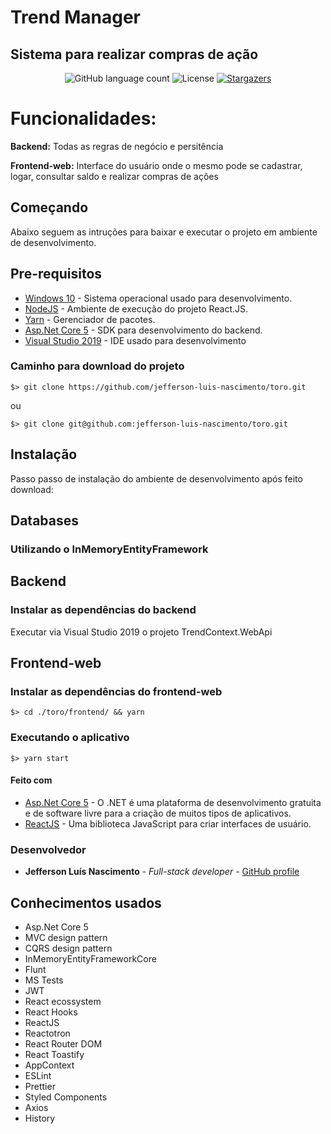 # Trend Manager

## Sistema para realizar compras de ação

<p align="center">
  <img alt="GitHub language count" src="https://img.shields.io/github/languages/count/jefferson-luis-nascimento/toro?color=%2304D361">

  <img alt="License" src="https://img.shields.io/badge/license-MIT-%2304D361">

  <a href="https://github.com/jefferson-luis-nascimento/toro/stargazers">
    <img alt="Stargazers" src="https://img.shields.io/github/stars/jefferson-luis-nascimento/toro?style=social">
  </a>
</p>

# Funcionalidades:
<p><b>Backend:</b> Todas as regras de negócio e persitência</p>
<p><b>Frontend-web:</b> Interface do usuário onde o mesmo pode se cadastrar, logar, consultar saldo e realizar compras de ações</p>

## Começando

Abaixo seguem as intruções para baixar e executar o projeto em ambiente de desenvolvimento.

## Pre-requisitos

- [Windows 10](https://www.microsoft.com/pt-br/windows/get-windows-10) - Sistema operacional usado para desenvolvimento.
- [NodeJS](https://nodejs.org/en/) - Ambiente de execução do projeto React.JS.
- [Yarn](https://yarnpkg.com/en/docs/install) - Gerenciador de pacotes.
- [Asp.Net Core 5](https://docs.microsoft.com/pt-br/dotnet/core/dotnet-five) - SDK para desenvolvimento do backend.
- [Visual Studio 2019](https://visualstudio.microsoft.com/pt-br/downloads/) - IDE usado para desenvolvimento

### Caminho para download do projeto

```
$> git clone https://github.com/jefferson-luis-nascimento/toro.git
```
ou
```
$> git clone git@github.com:jefferson-luis-nascimento/toro.git
```

## Instalação

Passo passo de instalação do ambiente de desenvolvimento após feito download:

## Databases

### Utilizando o InMemoryEntityFramework

## Backend

### Instalar as dependências do backend

Executar via Visual Studio 2019 o projeto TrendContext.WebApi

## Frontend-web

### Instalar as dependências do frontend-web

```
$> cd ./toro/frontend/ && yarn
```

### Executando o aplicativo

```
$> yarn start
```

#### Feito com

- [Asp.Net Core 5](https://docs.microsoft.com/pt-br/dotnet/core/dotnet-five) - O .NET é uma plataforma de desenvolvimento gratuita e de software livre para a criação de muitos tipos de aplicativos.
- [ReactJS](https://pt-br.reactjs.org/) - Uma biblioteca JavaScript para criar interfaces de usuário.

### Desenvolvedor

- **Jefferson Luís Nascimento** - *Full-stack developer* - [GitHub profile](https://github.com/jefferson-luis-nascimento)

## Conhecimentos usados

- Asp.Net Core 5
- MVC design pattern
- CQRS design pattern
- InMemoryEntityFrameworkCore
- Flunt
- MS Tests
- JWT
- React ecossystem
- React Hooks
- ReactJS
- Reactotron
- React Router DOM
- React Toastify
- AppContext
- ESLint
- Prettier
- Styled Components
- Axios
- History

